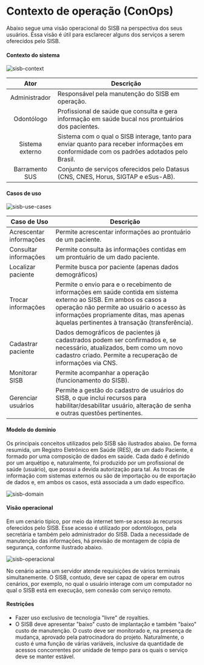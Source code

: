 # Contexto de operação (ConOps)
Abaixo segue uma visão operacional do SISB na perspectiva dos seus usuários. Essa visão é útil para esclarecer alguns dos serviços a serem oferecidos pelo SISB.

#### Contexto do sistema

![sisb-context](https://cloud.githubusercontent.com/assets/1735792/23717130/617f2376-0411-11e7-95de-35b33e00bc21.png)

| Ator           |   Descrição  |
|:--------------:|----------------|
|Administrador   | Responsável pela manutenção do SISB em operação. |
|Odontólogo      | Profissional de saúde que consulta e gera informação em saúde bucal nos prontuários dos pacientes.     |
|Sistema externo | Sistema com o qual o SISB interage, tanto para enviar quanto para receber informações em conformidade com os padrões adotados pelo Brasil.|
|Barramento SUS| Conjunto de serviços oferecidos pelo Datasus (CNS, CNES, Horus, SIGTAP e eSus-AB).|


#### Casos de uso

![sisb-use-cases](https://cloud.githubusercontent.com/assets/1735792/23718572/c02b3356-0416-11e7-8617-99558f063784.png)

| Caso de Uso    |   Descrição  |
|--------------|----------------|
|Acrescentar informações| Permite acrescentar informações ao prontuário de um paciente.|
|Consultar informações|Permite consulta às informações contidas em um prontuário de um dado paciente.|
|Localizar paciente| Permite busca por paciente (apenas dados demográficos)|
|Trocar informações| Permite o envio para e o recebimento de informações em saúde contida em sistema externo ao SISB. Em ambos os casos a operação não permite ao usuário o acesso às informações propriamente ditas, mas apenas àquelas pertinentes à transação (transferência).|
|Cadastrar paciente| Dados demográficos de pacientes já cadastrados podem ser confirmados e, se necessário, atualizados, bem como um novo cadastro criado. Permite a recuperação de informações via CNS.|
|Monitorar SISB|Permite acompanhar a operação (funcionamento do SISB).|
|Gerenciar usuários|Permite a gestão do cadastro de usuários do SISB, o que inclui recursos para habilitar/desabilitar usuário, alteração de senha e outras questões pertinentes.|

#### Modelo do domínio
Os principais conceitos utilizados pelo SISB são ilustrados abaixo. De forma resumida, um Registro Eletrônico em Saúde (RES), de um dado Paciente, é formado por uma composição de dados em saúde. Cada dado é definido por um arquétipo e, naturalmente, foi produzido por um profissional de saúde (usuário), que possui a devida autorização para tal. As trocas de informação com sistemas externos ou são de importação ou de exportação de dados e, em ambos os casos, está associada a um dado específico.

![sisb-domain](https://cloud.githubusercontent.com/assets/1735792/23722478/436b2994-0424-11e7-872c-1fc261542468.png)

#### Visão operacional
Em um cenário típico, por meio da internet tem-se acesso às recursos oferecidos pelo SISB. Esse acesso é utilizado por odontólogos, pela secretária e também pelo administrador do SISB. Dada a necessidade de manutenção das informações, há previsão de montagem de cópia de segurança, conforme ilustrado abaixo.

![sisb-operacional](https://cloud.githubusercontent.com/assets/1735792/23764690/35f2216e-04dd-11e7-99e8-735665815761.png)

No cenário acima um servidor atende requisições de vários terminais simultanemente. O SISB, contudo, deve ser capaz de operar em outros cenários, por exemplo, no qual o usuário interage com um computador no qual o SISB está em execução, sem conexão com serviço remoto.

#### Restrições

- Fazer uso exclusivo de tecnologia "livre" de royalties. 
- O SISB deve apresentar "baixo" custo de implantação e também "baixo" custo de manutenção. O custo deve ser monitorado e, na presença de mudança, aprovado pela patrocinadora do projeto. Naturalmente, o custo é uma função de várias variáveis, inclusive da quantidade de acessos concorrentes por unidade de tempo para os quais o serviço deve se manter estável. 

